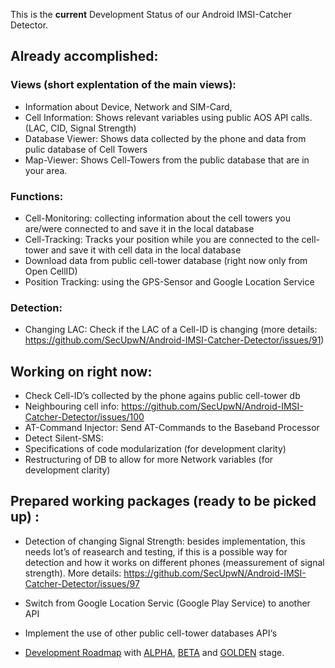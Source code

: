 This is the **current** Development Status of our Android IMSI-Catcher Detector.

## Already accomplished:
### Views (short explentation of the main views): 
* Information about Device, Network and SIM-Card, 
* Cell Information: Shows relevant variables using public AOS API calls. 
  (LAC, CID, Signal Strength)
* Database Viewer: Shows data collected by the phone and data from pulic database of Cell Towers
* Map-Viewer: Shows Cell-Towers from the public database that are in your area.


### Functions: 
* Cell-Monitoring: collecting information about the cell towers you are/were  connected to and save it in the local database
* Cell-Tracking: Tracks your position while you are connected to the cell-tower and save it with cell data in the local database
* Download data from public cell-tower database (right now only from Open CellID)
* Position Tracking: using the GPS-Sensor and Google Location Service


### Detection:
* Changing LAC: Check if the LAC of a Cell-ID is changing (more details: https://github.com/SecUpwN/Android-IMSI-Catcher-Detector/issues/91)


## Working on right now:
* Check Cell-ID’s collected by the phone agains public cell-tower db
* Neighbouring cell info: https://github.com/SecUpwN/Android-IMSI-Catcher-Detector/issues/100
* AT-Command Injector: Send AT-Commands to the Baseband Processor
* Detect Silent-SMS: 
* Specifications of code modularization (for development clarity)
* Restructuring of DB to allow for more Network variables (for development clarity)

## Prepared working packages (ready to be picked up) :
* Detection of changing Signal Strength: besides implementation, this needs lot’s of reasearch and testing, if this is a possible way for detection and how it works on different phones (meassurement of signal strength). More details: https://github.com/SecUpwN/Android-IMSI-Catcher-Detector/issues/97
* Switch from Google Location Servic (Google Play Service) to another API
* Implement the use of other public cell-tower databases API‘s


* [Development Roadmap](https://github.com/SecUpwN/Android-IMSI-Catcher-Detector#development-roadmap) with [ALPHA](https://github.com/SecUpwN/Android-IMSI-Catcher-Detector#alpha-stage), [BETA](https://github.com/SecUpwN/Android-IMSI-Catcher-Detector#beta-stage) and [GOLDEN](https://github.com/SecUpwN/Android-IMSI-Catcher-Detector#golden-stage) stage.